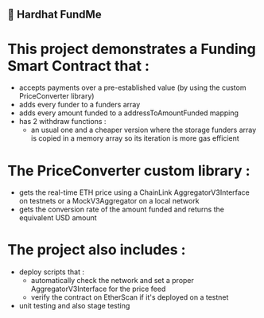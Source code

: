  ## 🤖 Hardhat FundMe

# This project demonstrates a Funding Smart Contract that :
  - accepts payments over a pre-established value (by using the custom PriceConverter library)
  - adds every funder to a funders array
  - adds every amount funded to a addressToAmountFunded mapping
  - has 2 withdraw functions :
    - an usual one and a cheaper version where the storage funders array is copied in a memory array so its iteration is more gas efficient
    
# The PriceConverter custom library :
 - gets the real-time ETH price using a ChainLink AggregatorV3Interface on testnets or a MockV3Aggregator on a local network
 - gets the conversion rate of the amount funded and returns the equivalent USD amount

# The project also includes :
- deploy scripts that :
    - automatically check the network and set a proper AggregatorV3Interface for the price feed
    - verify the contract on EtherScan if it's deployed on a testnet
- unit testing and also stage testing
